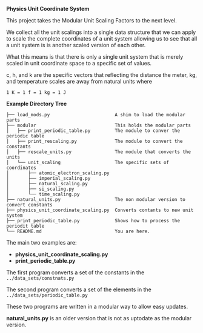 **Physics Unit Coordinate System**

This project takes the Modular Unit Scaling Factors to the next level.

We collect all the unit scalings into a single data structure that we can
apply to scale the complete coordinates of a unit system allowing us to
see that all a unit system is is another scaled version of each other.

What this means is that there is only a single unit system that is merely
scaled in unit coordinate space to a specific set of values.

c, h, and k are the specific vectors that reflecting the distance the meter, 
kg, and temperature scales are away from natural units where

``` 1 K = 1 f = 1 kg = 1 J ```

**Example Directory Tree**
```
├── load_mods.py                        A shim to load the modular parts
├── modular                             This holds the modular parts
│   ├── print_periodic_table.py         The module to conver the periodic table
│   ├── print_rescaling.py              The module to convert the constants
│   ├── rescale_units.py                The module that converts the units
│   └── unit_scaling                    The specific sets of coordinates 
│       ├── atomic_electron_scaling.py
│       ├── imperial_scaling.py
│       ├── natural_scaling.py
│       ├── si_scaling.py
│       └── time_scaling.py
├── natural_units.py                    The non modular version to convert constants
├── physics_unit_coordinate_scaling.py  Converts contants to new unit system
├── print_periodic_table.py             Shows how to process the periodit table
└── README.md                           You are here.

```


The main two examples are:  

- **physics_unit_coordinate_scaling.py**
- **print_periodic_table.py**

The first program converts a set of the constants in the ```../data_sets/constnats.py```

The second program converts a set of the elements in the ```../data_sets/periodic_table.py```

These two programs are written in a modular way to allow easy updates.

**natural_units.py** is an older version that is not as uptodate as the modular version.

